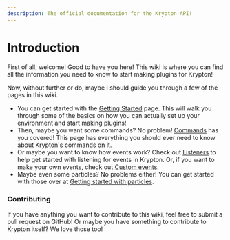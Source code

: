 ```yaml
---
description: The official documentation for the Krypton API!
---
```


# Introduction

First of all, welcome! Good to have you here! This wiki is where you can find all the information you need to know to start making plugins for Krypton!

Now, without further or do, maybe I should guide you through a few of the pages in this wiki.

- You can get started with the [Getting Started](core/getting-started.md) page. This will walk you through some of the basics on how you can actually set up your environment and start making plugins!
- Then, maybe you want some commands? No problem! [Commands](core/commands.md) has you covered! This page has everything you should ever need to know about Krypton's commands on it.
- Or maybe you want to know how events work? Check out [Listeners](events/listeners.d) to help get started with listening for events in Krypton. Or, if you want to make your own events, check out [Custom events](events/custom-events/).
- Maybe even some particles? No problems either! You can get started with those over at [Getting started with particles](particles/getting-started.md).

### Contributing
If you have anything you want to contribute to this wiki, feel free to submit a pull request on GitHub! Or maybe you have something to contribute to Krypton itself? We love those too!